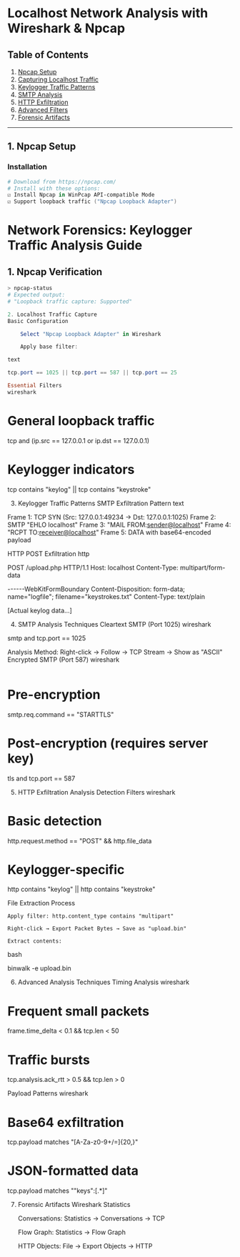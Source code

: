 # Localhost Network Analysis with Wireshark & Npcap

## Table of Contents
1. [Npcap Setup]()
2. [Capturing Localhost Traffic]()
3. [Keylogger Traffic Patterns]()
4. [SMTP Analysis]()
5. [HTTP Exfiltration]()
6. [Advanced Filters]()
7. [Forensic Artifacts]()

---

## 1. Npcap Setup

### Installation
```powershell
# Download from https://npcap.com/
# Install with these options:
☑ Install Npcap in WinPcap API-compatible Mode
☑ Support loopback traffic ("Npcap Loopback Adapter")
```
# Network Forensics: Keylogger Traffic Analysis Guide

## 1. Npcap Verification
```powershell
> npcap-status
# Expected output:
# "Loopback traffic capture: Supported"

2. Localhost Traffic Capture
Basic Configuration

    Select "Npcap Loopback Adapter" in Wireshark

    Apply base filter:

text

tcp.port == 1025 || tcp.port == 587 || tcp.port == 25

Essential Filters
wireshark
```

# General loopback traffic
tcp and (ip.src == 127.0.0.1 or ip.dst == 127.0.0.1)

# Keylogger indicators
tcp contains "keylog" || tcp contains "keystroke"

3. Keylogger Traffic Patterns
SMTP Exfiltration Pattern
text

Frame 1: TCP SYN (Src: 127.0.0.1:49234 → Dst: 127.0.0.1:1025)
Frame 2: SMTP "EHLO localhost"
Frame 3: "MAIL FROM:<sender@localhost>"
Frame 4: "RCPT TO:<receiver@localhost>"
Frame 5: DATA with base64-encoded payload

HTTP POST Exfiltration
http

POST /upload.php HTTP/1.1
Host: localhost
Content-Type: multipart/form-data

------WebKitFormBoundary
Content-Disposition: form-data; name="logfile"; filename="keystrokes.txt"
Content-Type: text/plain

[Actual keylog data...]

4. SMTP Analysis Techniques
Cleartext SMTP (Port 1025)
wireshark

smtp and tcp.port == 1025

Analysis Method: Right-click → Follow → TCP Stream → Show as "ASCII"
Encrypted SMTP (Port 587)
wireshark
```
```
# Pre-encryption
smtp.req.command == "STARTTLS"

# Post-encryption (requires server key)
tls and tcp.port == 587

5. HTTP Exfiltration Analysis
Detection Filters
wireshark

# Basic detection
http.request.method == "POST" && http.file_data

# Keylogger-specific
http contains "keylog" || http contains "keystroke"

File Extraction Process

    Apply filter: http.content_type contains "multipart"

    Right-click → Export Packet Bytes → Save as "upload.bin"

    Extract contents:

bash

binwalk -e upload.bin

6. Advanced Analysis Techniques
Timing Analysis
wireshark

# Frequent small packets
frame.time_delta < 0.1 && tcp.len < 50

# Traffic bursts
tcp.analysis.ack_rtt > 0.5 && tcp.len > 0

Payload Patterns
wireshark

# Base64 exfiltration
tcp.payload matches "[A-Za-z0-9+/=]{20,}"

# JSON-formatted data
tcp.payload matches "\"keys\":\[.*\]"

7. Forensic Artifacts
Wireshark Statistics

    Conversations: Statistics → Conversations → TCP

    Flow Graph: Statistics → Flow Graph

    HTTP Objects: File → Export Objects → HTTP
